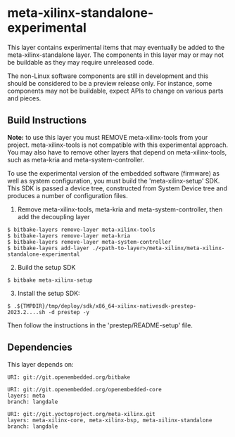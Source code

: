 # meta-xilinx-standalone-experimental

This layer contains experimental items that may eventually be added
to the meta-xilinx-standalone layer.  The components in this layer
may or may not be buildable as they may require unreleased code.

The non-Linux software components are still in development and
this should be considered to be a preview release only.  For instance,
some components may not be buildable, expect APIs to change on various
parts and pieces.

## Build Instructions

**Note:** to use this layer you must REMOVE meta-xilinx-tools from your
project.  meta-xilinx-tools is not compatible with this experimental
approach.  You may also have to remove other layers that depend
on meta-xilinx-tools, such as meta-kria and meta-system-controller.

To use the experimental version of the embedded software (firmware)
as well as system configuration, you must build the 'meta-xilinx-setup'
SDK.  This SDK is passed a device tree, constructed from System Device tree and
produces a number of configuration files.

1. Remove meta-xilinx-tools, meta-kria and meta-system-controller, then add the decoupling layer
```
$ bitbake-layers remove-layer meta-xilinx-tools
$ bitbake-layers remove-layer meta-kria
$ bitbake-layers remove-layer meta-system-controller
$ bitbake-layers add-layer ./<path-to-layer>/meta-xilinx/meta-xilinx-standalone-experimental
```
2. Build the setup SDK
```
$ bitbake meta-xilinx-setup
```
3. Install the setup SDK:
```
$ .${TMPDIR}/tmp/deploy/sdk/x86_64-xilinx-nativesdk-prestep-2023.2....sh -d prestep -y
```

Then follow the instructions in the 'prestep/README-setup' file.


## Dependencies

This layer depends on:

	URI: git://git.openembedded.org/bitbake

	URI: git://git.openembedded.org/openembedded-core
	layers: meta
	branch: langdale

	URI: git://git.yoctoproject.org/meta-xilinx.git
	layers: meta-xilinx-core, meta-xilinx-bsp, meta-xilinx-standalone
	branch: langdale


